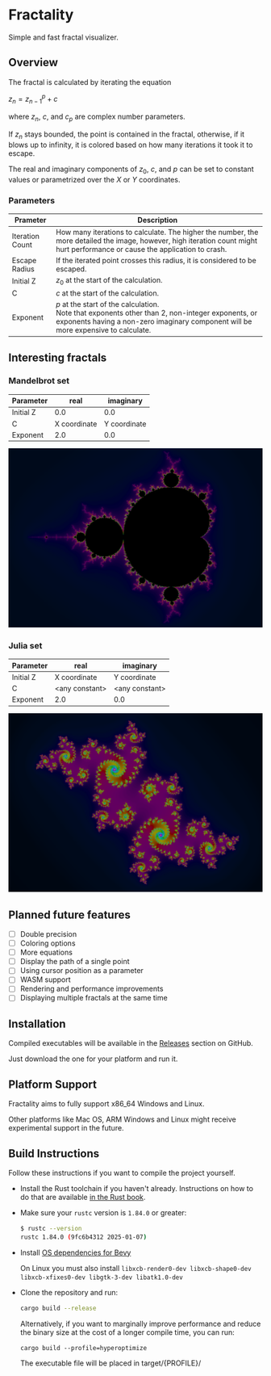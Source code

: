 # Fractality

Simple and fast fractal visualizer.

## Overview

The fractal is calculated by iterating the equation

$z_{n} = z_{n-1}^p + c$

where $z_{n}$, $c$, and $c_{p}$ are complex number parameters.

If $z_{n}$ stays bounded, the point is contained in the fractal,
otherwise, if it blows up to infinity,
it is colored based on how many iterations it took it to escape.

The real and imaginary components of $z_{0}$, $c$, and $p$ can be set to
constant values or parametrized over the $X$ or $Y$ coordinates.

### Parameters

| Prameter        | Description                                                                                                                                                                                |
| --------------- | ------------------------------------------------------------------------------------------------------------------------------------------------------------------------------------------ |
| Iteration Count | How many iterations to calculate. The higher the number, the more detailed the image, however, high iteration count might hurt performance or cause the application to crash.              |
| Escape Radius   | If the iterated point crosses this radius, it is considered to be escaped.                                                                                                                 |
| Initial Z       | $z_0$ at the start of the calculation.                                                                                                                                                     |
| C               | $c$ at the start of the calculation.                                                                                                                                                       |
| Exponent        | $p$ at the start of the calculation. <br> Note that exponents other than 2, non-integer exponents, or exponents having a non-zero imaginary component will be more expensive to calculate. |

## Interesting fractals

### Mandelbrot set

| Parameter | real         | imaginary    |
| --------- | ------------ | ------------ |
| Initial Z | 0.0          | 0.0          |
| C         | X coordinate | Y coordinate |
| Exponent  | 2.0          | 0.0          |

![Mandlebrot set image](materials/mandelbrot_set.png)

### Julia set

| Parameter | real            | imaginary       |
| --------- | --------------- | --------------- |
| Initial Z | X coordinate    | Y coordinate    |
| C         | \<any constant> | \<any constant> |
| Exponent  | 2.0             | 0.0             |

![julia set image](materials/julia_set.png)

## Planned future features

- [ ] Double precision
- [ ] Coloring options
- [ ] More equations
- [ ] Display the path of a single point
- [ ] Using cursor position as a parameter
- [ ] WASM support
- [ ] Rendering and performance improvements
- [ ] Displaying multiple fractals at the same time

## Installation

Compiled executables will be available in the
[Releases](https://github.com/SophieSilver/fractality/releases/) section on GitHub.

Just download the one for your platform and run it.

## Platform Support

Fractality aims to fully support x86_64 Windows and Linux.

Other platforms like Mac OS, ARM Windows and Linux might receive experimental support in the future.

## Build Instructions

Follow these instructions if you want to compile the project yourself.

- Install the Rust toolchain if you haven't already. Instructions on how to do that are available
  [in the Rust book](https://doc.rust-lang.org/book/ch01-01-installation.html).
- Make sure your `rustc` version is `1.84.0` or greater:
  ```sh
  $ rustc --version
  rustc 1.84.0 (9fc6b4312 2025-01-07)
  ```
- Install [OS dependencies for Bevy](https://bevyengine.org/learn/quick-start/getting-started/setup/#installing-os-dependencies)

  On Linux you must also install `libxcb-render0-dev libxcb-shape0-dev libxcb-xfixes0-dev libgtk-3-dev libatk1.0-dev`

- Clone the repository and run:
  ```sh
  cargo build --release
  ```
  Alternatively, if you want to marginally improve performance
  and reduce the binary size at the cost of a longer compile time, you can run:
  ```
  cargo build --profile=hyperoptimize
  ```
  The executable file will be placed in target/{PROFILE}/

